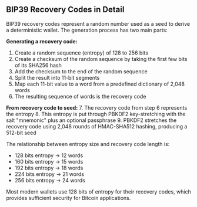 ## BIP39 Recovery Codes in Detail

BIP39 recovery codes represent a random number used as a seed to derive a deterministic wallet. The generation process has two main parts:

**Generating a recovery code:**
1. Create a random sequence (entropy) of 128 to 256 bits
2. Create a checksum of the random sequence by taking the first few bits of its SHA256 hash
3. Add the checksum to the end of the random sequence
4. Split the result into 11-bit segments
5. Map each 11-bit value to a word from a predefined dictionary of 2,048 words
6. The resulting sequence of words is the recovery code

**From recovery code to seed:**
7. The recovery code from step 6 represents the entropy
8. This entropy is put through PBKDF2 key-stretching with the salt "mnemonic" plus an optional passphrase
9. PBKDF2 stretches the recovery code using 2,048 rounds of HMAC-SHA512 hashing, producing a 512-bit seed

The relationship between entropy size and recovery code length is:
- 128 bits entropy → 12 words
- 160 bits entropy → 15 words
- 192 bits entropy → 18 words
- 224 bits entropy → 21 words
- 256 bits entropy → 24 words

Most modern wallets use 128 bits of entropy for their recovery codes, which provides sufficient security for Bitcoin applications.